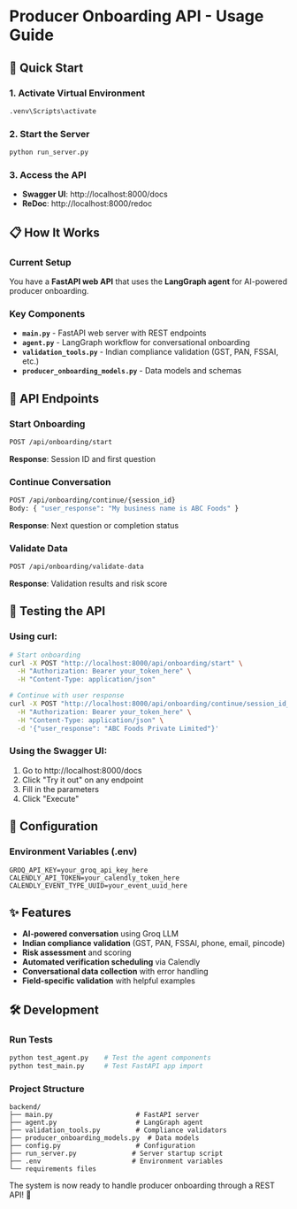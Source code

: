 # Producer Onboarding API - Usage Guide

## 🚀 Quick Start

### 1. Activate Virtual Environment
```bash
.venv\Scripts\activate
```

### 2. Start the Server
```bash
python run_server.py
```

### 3. Access the API
- **Swagger UI**: http://localhost:8000/docs
- **ReDoc**: http://localhost:8000/redoc

## 📋 How It Works

### Current Setup
You have a **FastAPI web API** that uses the **LangGraph agent** for AI-powered producer onboarding.

### Key Components
- **`main.py`** - FastAPI web server with REST endpoints
- **`agent.py`** - LangGraph workflow for conversational onboarding
- **`validation_tools.py`** - Indian compliance validation (GST, PAN, FSSAI, etc.)
- **`producer_onboarding_models.py`** - Data models and schemas

## 🔗 API Endpoints

### Start Onboarding
```bash
POST /api/onboarding/start
```
**Response**: Session ID and first question

### Continue Conversation
```bash
POST /api/onboarding/continue/{session_id}
Body: { "user_response": "My business name is ABC Foods" }
```
**Response**: Next question or completion status

### Validate Data
```bash
POST /api/onboarding/validate-data
```
**Response**: Validation results and risk score

## 🧪 Testing the API

### Using curl:
```bash
# Start onboarding
curl -X POST "http://localhost:8000/api/onboarding/start" \
  -H "Authorization: Bearer your_token_here" \
  -H "Content-Type: application/json"

# Continue with user response
curl -X POST "http://localhost:8000/api/onboarding/continue/session_id_here" \
  -H "Authorization: Bearer your_token_here" \
  -H "Content-Type: application/json" \
  -d '{"user_response": "ABC Foods Private Limited"}'
```

### Using the Swagger UI:
1. Go to http://localhost:8000/docs
2. Click "Try it out" on any endpoint
3. Fill in the parameters
4. Click "Execute"

## 🔧 Configuration

### Environment Variables (.env)
```
GROQ_API_KEY=your_groq_api_key_here
CALENDLY_API_TOKEN=your_calendly_token_here
CALENDLY_EVENT_TYPE_UUID=your_event_uuid_here
```

## ✨ Features

- **AI-powered conversation** using Groq LLM
- **Indian compliance validation** (GST, PAN, FSSAI, phone, email, pincode)
- **Risk assessment** and scoring
- **Automated verification scheduling** via Calendly
- **Conversational data collection** with error handling
- **Field-specific validation** with helpful examples

## 🛠️ Development

### Run Tests
```bash
python test_agent.py    # Test the agent components
python test_main.py     # Test FastAPI app import
```

### Project Structure
```
backend/
├── main.py                     # FastAPI server
├── agent.py                    # LangGraph agent
├── validation_tools.py         # Compliance validators
├── producer_onboarding_models.py  # Data models
├── config.py                   # Configuration
├── run_server.py              # Server startup script
├── .env                       # Environment variables
└── requirements files
```

The system is now ready to handle producer onboarding through a REST API! 🎉
